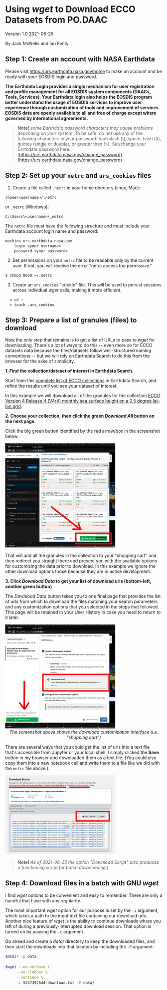 # Using _wget_ to Download ECCO Datasets from PO.DAAC

Version 1.0 2021-06-25

By Jack McNelis and Ian Fenty

## Step 1: Create an account with NASA Earthdata

Please visit https://urs.earthdata.nasa.gov/home to make an account and be ready with your EOSDIS login and password. 

**The Earthdata Login provides a single mechanism for user registration and profile management for all EOSDIS system components (DAACs, Tools, Services). Your Earthdata login also helps the EOSDIS program better understand the usage of EOSDIS services to improve user experience through customization of tools and improvement of services. EOSDIS data are openly available to all and free of charge except where governed by international agreements.**

> **Note!**  _some Earthdata password characters may cause problems depending on your system_. To be safe, do not use any of the following characters in your password: backslash (\\), space, hash (#), quotes (single or double), or greater than (>).  Set/change your Earthdata password here: [https://urs.earthdata.nasa.gov/change_password](https://urs.earthdata.nasa.gov/change_password)

## Step 2: Set up your ```netrc``` and ```urs_cookies``` files

1. Create a file called ```.netrc``` in your home directory (linux, Mac):
```
/home/<username>/.netrc
```
or ```_netrc``` (Windows):
```
C:\Users\<username>\_netrc
```

The ```netrc``` file must have the following structure and must include your Earthdata account login name and password:

```
machine urs.earthdata.nasa.gov
    login <your username>
    password <your password>
```

2. Set permissions on your ```netrc``` file to be readable only by the current user.  If not, you will receive the error "netrc access too permissive." 

```shell
$ chmod 0600 ~/.netrc
```

3. Create an ```urs_cookies``` "cookie" file. This will be used to persist sessions across individual _wget_ calls, making it more efficient.

```
  > cd ~
  > touch .urs_cookies
```

## Step 3: Prepare a list of granules (files) to download

Now the only step that remains is to get a list of URLs to pass to *_wget_* for downloading. There's a lot of ways to do this -- even more so for ECCO datasets data because the files/datasets follow well-structured naming conventions -- but we will rely on Earthdata Search to do this from the browser for the sake of simplicity.

**1. Find the collection/dataset of interest in Earthdata Search.**

Start from this [complete list of ECCO collections](https://search.earthdata.nasa.gov/portal/podaac-cloud/search?fpj=ECCO) in Earthdata Search, and refine the results until you see your dataset of interest.

In this example we will download all of the granules for the collection [ECCO Version 4 Release 4 (V4r4) monthly sea surface height on a 0.5 degree lat-lon grid](https://search.earthdata.nasa.gov/portal/podaac-cloud/search/granules?p=C1990404799-POCLOUD).


**2. Choose your collection, then click the green *Download All* button on the next page.**

Click the big green button identified by the red arrow/box in the screenshot below.

<img src="https://raw.githubusercontent.com/ECCO-GROUP/ECCO-ACCESS/master/PODAAC/Images/edsc1.png" width="70%" />

That will add all the granules in the collection to your "shopping cart" and then redirect you straight there and present you with the available options for customizing the data prior to download.  In this example we ignore the other download options those because they are in active development. 

**3. Click *Download Data* to get your list of download urls (bottom-left, another green button)**

The *Download Data* button takes you to one final page that provides the list of urls from which to download the files matching your search parameters and any customization options that you selected in the steps that followed. This page will be retained in your User History in case you need to return to it later. 

<img src="https://raw.githubusercontent.com/ECCO-GROUP/ECCO-ACCESS/master/PODAAC/Images/edsc2.png" width="70%" />
<center><i>The screenshot above shows the download customization interface (i.e. "shopping cart")</i></center>

There are several ways that you could get the list of urls into a text file that's accessible from Jupyter or your local shell. I simply clicked the **Save** button in my browser and downloaded them as a text file. (You could also copy them into a new notebook cell and write them to a file like we did with the ```netrc``` file above.). 

<img src="https://raw.githubusercontent.com/ECCO-GROUP/ECCO-ACCESS/master/PODAAC/Images/edsc3.png" width="70%" />

> **Note!**  _As of 2021-06-25 the option "Download Script" also produces a functioning script for batch downloading._)

## Step 4: Download files in a batch with GNU *_wget_*

I find *_wget_* options to be convenient and easy to remember. There are only a handful that I use with any regularity.

The most important _wget_ option for our purpose is set by the `-i` argument, which takes a path to the input text file containing our download urls. Another nice feature of _wget_ is the ability to continue downloads where you left of during a previously-interrupted download session. That option is turned on by passing the `-c` argument.

Go ahead and create a *data/* directory to keep the downloaded files, and then start the downloads into that location by including the `-P` argument:

```sh
$mkdir -p data

$wget --no-verbose \
     --no-clobber \
     --continue \
     -i 5237392644-download.txt -P data/
```
